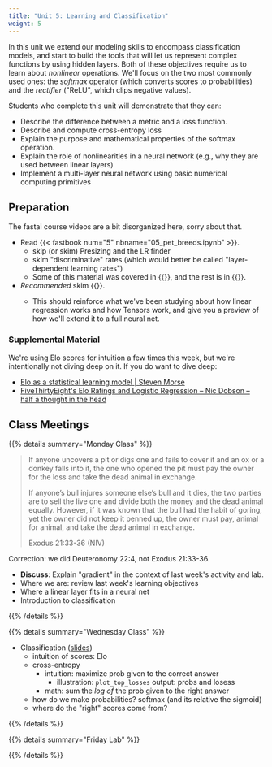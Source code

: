 ```yaml
---
title: "Unit 5: Learning and Classification"
weight: 5
---
```


In this unit we extend our modeling skills to encompass classification models, and start to build the tools that will let us represent complex functions by using hidden layers. Both of these objectives require us to learn about *nonlinear* operations. We'll focus on the two most commonly used ones: the *softmax* operator (which converts scores to probabilities) and the *rectifier* ("ReLU", which clips negative values).

Students who complete this unit will demonstrate that they can:

- Describe the difference between a metric and a loss function.
- Describe and compute cross-entropy loss
- Explain the purpose and mathematical properties of the softmax operation.
- Explain the role of nonlinearities in a neural network (e.g., why they are used between linear layers)
- Implement a multi-layer neural network using basic numerical computing primitives

<!-- - Activities
	- some variation on Learning Proportions lab? ^^bandit learning^^: how likely is each arm to give a payout? -->

## Preparation

The fastai course videos are a bit disorganized here, sorry about that.

<!-- - Watch the Lab 4 [walk-through video](https://calvincollege.sharepoint.com/:f:/s/Section_81629/EiZcXdth0VZMhjz4S_69w0oByq-i_tuvqJMm1VgDMjNtJw?e=EC58DP) if you have not yet. -->

- Read {{< fastbook num="5" nbname="05_pet_breeds.ipynb" >}}.
  - skip (or skim) Presizing and the LR finder
  - skim "discriminative" rates (which would better be called "layer-dependent learning rates")
  - Some of this material was covered in {{<fastvideo num="3" >}}, and the rest is in {{<fastvideo num="5">}}. 
- *Recommended* skim {{<fastbook num="17" nbname="17_foundations.ipynb">}}.
  - This should reinforce what we've been studying about how linear regression works and how Tensors work, and give you a preview of how we'll extend it to a full neural net.

### Supplemental Material

We're using Elo scores for intuition a few times this week, but we're intentionally not diving deep on it. If you do want to dive deep:

- [Elo as a statistical learning model | Steven Morse](https://stmorse.github.io/journal/Elo.html)
- [FiveThirtyEight's Elo Ratings and Logistic Regression – Nic Dobson – half a thought in the head](https://nicidob.github.io/nba_elo/)

## Class Meetings

{{% details summary="Monday Class" %}}

> If anyone uncovers a pit or digs one and fails to cover it and an ox or a donkey falls into it, the one who opened the pit must pay the owner for the loss and take the dead animal in exchange.
>
> If anyone’s bull injures someone else’s bull and it dies, the two parties are to sell the live one and divide both the money and the dead animal equally. However, if it was known that the bull had the habit of goring, yet the owner did not keep it penned up, the owner must pay, animal for animal, and take the dead animal in exchange.
> 
> Exodus 21:33-36 (NIV)

Correction: we did Deuteronomy 22:4, not Exodus 21:33-36.

- **Discuss**: Explain "gradient" in the context of last week's activity and lab.
- Where we are: review last week's learning objectives
- Where a linear layer fits in a neural net
- Introduction to classification

{{% /details %}}

{{% details summary="Wednesday Class" %}}

- Classification ([slides](/slides/w5/w5-classification.html))
  - intuition of scores: Elo
  - cross-entropy
    - intuition: maximize prob given to the correct answer
      - illustration: `plot_top_losses` output: probs and losess
    - math: sum the *log of* the prob given to the right answer
  - how do we make probabilities? softmax (and its relative the sigmoid)
  - where do the "right" scores come from?

{{% /details %}}

{{% details summary="Friday Lab" %}}

{{% /details %}}
